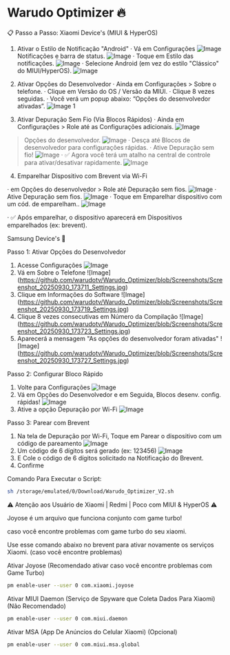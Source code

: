# Warudo Optimizer 🔥

📋 Passo a Passo:
Xiaomi Device's (MIUI & HyperOS)

1. Ativar o Estilo de Notificação "Android"
· Vá em Configurações
![Image](https://github.com/warudotv/Warudo_Optimizer/blob/Screenshots/IMG-20250930-WA0017.jpg)
Notificações e barra de status.
![Image](https://github.com/warudotv/Warudo_Optimizer/blob/Screenshots/IMG-20250930-WA0020.jpg)
· Toque em Estilo das notificações.
![Image](https://github.com/warudotv/Warudo_Optimizer/blob/Screenshots/IMG-20250930-WA0019.jpg)
· Selecione Android (em vez do estilo "Clássico" do MIUI/HyperOS).
![Image](https://github.com/warudotv/Warudo_Optimizer/blob/Screenshots/IMG-20250930-WA0018.jpg)

2. Ativar Opções do Desenvolvedor
· Ainda em Configurações > Sobre o telefone.
· Clique em Versão do OS / Versão da MIUI.
· Clique 8 vezes seguidas.
· Você verá um popup abaixo: “Opções do desenvolvedor ativadas”.
![Image 1](https://github.com/warudotv/Warudo_Optimizer/blob/Screenshots/IMG-20250930-WA0015.jpg)

3. Ativar Depuração Sem Fio (Via Blocos Rápidos)
· Ainda em Configurações > Role até as Configurações adicionais.
![Image](https://github.com/warudotv/Warudo_Optimizer/blob/Screenshots/IMG-20250930-WA0016.jpg)
> Opções do desenvolvedor.
![Image](https://github.com/warudotv/Warudo_Optimizer/blob/Screenshots/IMG-20250930-WA0014.jpg)
· Desça até Blocos de desenvolvedor para configurações rápidas.
· Ative Depuração sem fio!
![Image](https://github.com/warudotv/Warudo_Optimizer/blob/Screenshots/IMG-20250930-WA0021.jpg)
· ✅ Agora você terá um atalho na central de controle para ativar/desativar rapidamente.
![Image](https://github.com/warudotv/Warudo_Optimizer/blob/Screenshots/IMG-20250930-WA0022.jpg)


4. Emparelhar Dispositivo com Brevent via Wi-Fi

· em Opções do desenvolvedor > Role até Depuração sem fios.
![Image](https://github.com/warudotv/Warudo_Optimizer/blob/Screenshots/IMG-20250930-WA0012.jpg)
· Ative Depuração sem fios.
![Image](https://github.com/warudotv/Warudo_Optimizer/blob/Screenshots/IMG-20250930-WA0011.jpg)
· Toque em Emparelhar dispositivo com um cód. de emparelham..
![Image](https://github.com/warudotv/Warudo_Optimizer/blob/Screenshots/IMG-20250930-WA0010.jpg)

· ✅ Após emparelhar, o dispositivo aparecerá em Dispositivos emparelhados (ex: brevent).

Samsung Device's 🌌

Passo 1: Ativar Opções do Desenvolvedor

1. Acesse Configurações
![Image](https://github.com/warudotv/Warudo_Optimizer/blob/Screenshots/Screenshot_20250930_173703_One%20UI%20Home.jpg)
2. Vá em Sobre o Telefone
![Image] (https://github.com/warudotv/Warudo_Optimizer/blob/Screenshots/Screenshot_20250930_173711_Settings.jpg)
3. Clique em Informações do Software
![Image] (https://github.com/warudotv/Warudo_Optimizer/blob/Screenshots/Screenshot_20250930_173719_Settings.jpg)
4. Clique 8 vezes consecutivas em Número da Compilação 
![Image] (https://github.com/warudotv/Warudo_Optimizer/blob/Screenshots/Screenshot_20250930_173723_Settings.jpg)
5. Aparecerá a mensagem "As opções do desenvolvedor foram ativadas"
![Image] (https://github.com/warudotv/Warudo_Optimizer/blob/Screenshots/Screenshot_20250930_173727_Settings.jpg)

Passo 2: Configurar Bloco Rápido

1. Volte para Configurações
![Image](https://github.com/warudotv/Warudo_Optimizer/blob/Screenshots/Screenshot_20250930_173732_Settings.jpg)
2. Vá em Opções do Desenvolvedor e em Seguida, Blocos desenv. config. rápidas!
![Image](https://github.com/warudotv/Warudo_Optimizer/blob/Screenshots/Screenshot_20250930_173738_Settings.jpg)
3. Ative a opção Depuração por Wi-Fi
![Image](https://github.com/warudotv/Warudo_Optimizer/blob/Screenshots/Screenshot_20250930_173743_Settings.jpg)

Passo 3: Parear com Brevent

1. Na tela de Depuração por Wi-Fi, Toque em Parear o dispositivo com um código de pareamento
![Image](https://github.com/warudotv/Warudo_Optimizer/blob/Screenshots/Screenshot_20250930_173800_Settings.jpg)
3. Um código de 6 dígitos será gerado (ex: 123456)
![Image](https://github.com/warudotv/Warudo_Optimizer/blob/Screenshots/Screenshot_20250930_173803_Settings.jpg)
4. E Cole o código de 6 dígitos solicitado na Notificação do Brevent.
6. Confirme

Comando Para Executar o Script:
```bash
sh /storage/emulated/0/Download/Warudo_Optimizer_V2.sh

```
⚠️ Atenção aos Usuário de Xiaomi | Redmi | Poco com MIUI & HyperOS ⚠️

Joyose é um arquivo que funciona conjunto com game turbo! 

caso você encontre problemas com game turbo do seu xiaomi.

Use esse comando abaixo no brevent para ativar novamente os serviços Xiaomi. (caso você encontre problemas)

Ativar Joyose (Recomendado ativar caso você encontre problemas com Game Turbo)
```bash
pm enable-user --user 0 com.xiaomi.joyose
```
Ativar MIUI Daemon (Serviço de Spyware que Coleta Dados Para Xiaomi) (Não Recomendado)
```bash
pm enable-user --user 0 com.miui.daemon
```
Ativar MSA (App De Anúncios do Celular Xiaomi) (Opcional)
```bash
pm enable-user --user 0 com.miui.msa.global
